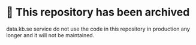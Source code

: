 # 🚫 This repository has been archived
data.kb.se service do not use the code in this repository in production any longer and it will not be maintained.
